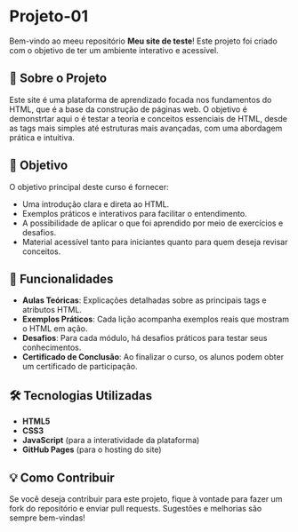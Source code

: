 # Projeto-01

Bem-vindo ao meeu repositório **Meu site de teste**! Este projeto foi criado com o objetivo de ter um ambiente interativo e acessível.

## 📖 Sobre o Projeto

Este site é uma plataforma de aprendizado focada nos fundamentos do HTML, que é a base da construção de páginas web. O objetivo é demonstrtar aqui o é testar a teoria e conceitos essenciais de HTML, desde as tags mais simples até estruturas mais avançadas, com uma abordagem prática e intuitiva.

## 🎯 Objetivo

O objetivo principal deste curso é fornecer:

- Uma introdução clara e direta ao HTML.
- Exemplos práticos e interativos para facilitar o entendimento.
- A possibilidade de aplicar o que foi aprendido por meio de exercícios e desafios.
- Material acessível tanto para iniciantes quanto para quem deseja revisar conceitos.

## 🚀 Funcionalidades

- **Aulas Teóricas**: Explicações detalhadas sobre as principais tags e atributos HTML.
- **Exemplos Práticos**: Cada lição acompanha exemplos reais que mostram o HTML em ação.
- **Desafios**: Para cada módulo, há desafios práticos para testar seus conhecimentos.
- **Certificado de Conclusão**: Ao finalizar o curso, os alunos podem obter um certificado de participação.

## 🛠️ Tecnologias Utilizadas

- **HTML5**
- **CSS3**
- **JavaScript** (para a interatividade da plataforma)
- **GitHub Pages** (para o hosting do site)

## 💡 Como Contribuir

Se você deseja contribuir para este projeto, fique à vontade para fazer um fork do repositório e enviar pull requests. Sugestões e melhorias são sempre bem-vindas!




